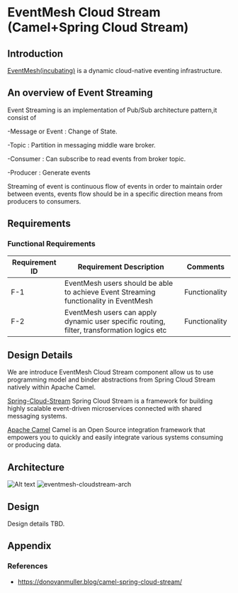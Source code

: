 # EventMesh Cloud Stream (Camel+Spring Cloud Stream)

## Introduction

[EventMesh(incubating)](https://github.com/apache/incubator-eventmesh) is a dynamic
cloud-native eventing infrastructure.

## An overview of Event Streaming
 
Event Streaming is an implementation of Pub/Sub architecture pattern,it consist of  

-Message or Event : Change of State.

-Topic : Partition in messaging middle ware broker.

-Consumer : Can subscribe to read events from broker topic.

-Producer : Generate events

Streaming of event is continuous flow of events in order to maintain order between events, events flow should be in a specific direction means from producers to consumers.

## Requirements

### Functional Requirements

| Requirement ID | Requirement Description | Comments |
| -------------- | ----------------------- | -------- |
| F-1            | EventMesh users should be able to achieve Event Streaming functionality in EventMesh | Functionality |
| F-2            | EventMesh users can apply dynamic user specific routing, filter, transformation logics etc | Functionality |

## Design Details

We are introduce EventMesh Cloud Stream component allow us to use programming model and binder abstractions
from Spring Cloud Stream natively within Apache Camel.

[Spring-Cloud-Stream](https://spring.io/projects/spring-cloud-stream) Spring Cloud Stream is a framework for building 
highly scalable event-driven microservices connected with shared messaging systems.

[Apache Camel](https://camel.apache.org/) Camel is an Open Source integration framework that empowers you to quickly 
and easily integrate various systems consuming or producing data.

## Architecture
![Alt text](images/eventmesh-runtime.png?raw=true)
![eventmesh-cloudstream-arch](images/eventmesh-cloudstream-arch.png?raw=true)

## Design

Design details TBD.

## Appendix

### References
- https://donovanmuller.blog/camel-spring-cloud-stream/
